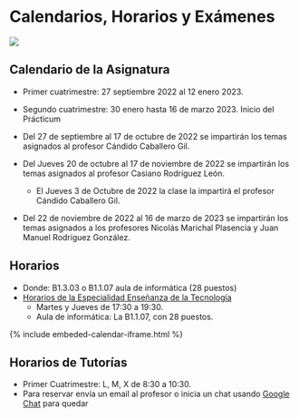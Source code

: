 # Calendarios, Horarios y Exámenes


<a href="{{site.calendario_academico}}" target="_blank"><img src="{{site.baseurl}}/assets/images/calendario-academico-2122.png" /></a>


## Calendario de la Asignatura 

* Primer cuatrimestre: 27 septiembre 2022 al 12 enero 2023.
* Segundo cuatrimestre: 30 enero hasta 16 de marzo 2023. Inicio del Prácticum

* Del 27 de septiembre al 17 de octubre de 2022 se impartirán los temas asignados al profesor Cándido Caballero Gil.

* Del Jueves 20 de octubre al 17 de noviembre de 2022 se impartirán los temas asignados al profesor Casiano Rodríguez León. 
  * El Jueves 3 de Octubre de 2022 la clase la impartirá el profesor Cándido Caballero Gil.

* Del 22 de noviembre de 2022 al 16 de marzo de 2023 se impartirán los temas asignados a los profesores Nicolás Marichal Plasencia y Juan Manuel Rodríguez González.
 
 
## Horarios

* Donde: B1.3.03 o B1.1.07 aula de informática (28 puestos)
* <a  href="https://drive.google.com/file/d/15eABsmmoDK4SjjNzsUp0Wr7b6qLYEqdv/view" target="_blank">Horarios de la Especialidad Enseñanza de la Tecnología</a>
  - Martes y Jueves de 17:30 a 19:30. 
  - Aula de informática: La B1.1.07, con 28 puestos.

{% include embeded-calendar-iframe.html %}


## Horarios de Tutorías

* Primer Cuatrimestre: L, M, X de 8:30 a 10:30. 
* Para reservar envía un email al profesor o inicia un chat usando <a href="https://chat.google.com" target="_blank">Google Chat</a> para quedar





